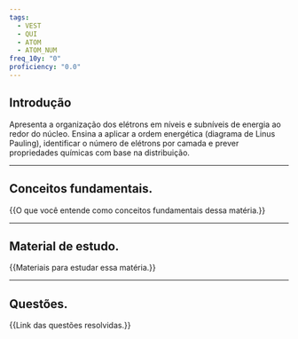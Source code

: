 ```yaml
---
tags:
  - VEST
  - QUI
  - ATOM
  - ATOM_NUM
freq_10y: "0"
proficiency: "0.0"
---
```

## Introdução

Apresenta a organização dos elétrons em níveis e subníveis de energia ao redor do núcleo. Ensina a aplicar a ordem energética (diagrama de Linus Pauling), identificar o número de elétrons por camada e prever propriedades químicas com base na distribuição.

--- 
## Conceitos fundamentais.

{{O que você entende como conceitos fundamentais dessa matéria.}}

---
## Material de estudo.

{{Materiais para estudar essa matéria.}}

--- 
## Questões.

{{Link das questões resolvidas.}}